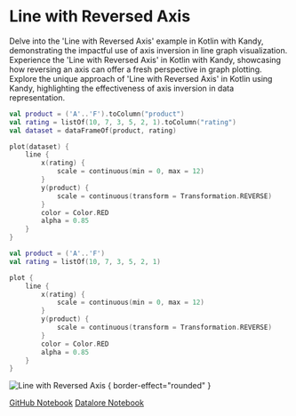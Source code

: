 # Line with Reversed Axis

<web-summary>
Delve into the 'Line with Reversed Axis' example in Kotlin with Kandy, demonstrating the impactful use of axis inversion in line graph visualization.
</web-summary>

<card-summary>
Experience the 'Line with Reversed Axis' in Kotlin with Kandy, showcasing how reversing an axis can offer a fresh perspective in graph plotting.
</card-summary>

<link-summary>
Explore the unique approach of 'Line with Reversed Axis' in Kotlin using Kandy, highlighting the effectiveness of axis inversion in data representation.
</link-summary>

<!---IMPORT org.jetbrains.kotlinx.kandy.letsplot.samples.Lines-->

<!---FUN line_reversed_axis-->
<tabs>
<tab title="Dataframe">

```kotlin
val product = ('A'..'F').toColumn("product")
val rating = listOf(10, 7, 3, 5, 2, 1).toColumn("rating")
val dataset = dataFrameOf(product, rating)

plot(dataset) {
    line {
        x(rating) {
            scale = continuous(min = 0, max = 12)
        }
        y(product) {
            scale = continuous(transform = Transformation.REVERSE)
        }
        color = Color.RED
        alpha = 0.85
    }
}
```

</tab>
<tab title="Collections">

```kotlin
val product = ('A'..'F')
val rating = listOf(10, 7, 3, 5, 2, 1)

plot {
    line {
        x(rating) {
            scale = continuous(min = 0, max = 12)
        }
        y(product) {
            scale = continuous(transform = Transformation.REVERSE)
        }
        color = Color.RED
        alpha = 0.85
    }
}
```

</tab></tabs>
<!---END-->

![Line with Reversed Axis](line_reversed_axis.svg) { border-effect="rounded" }

<seealso style="cards">
       <category ref="example-ktnb">
           <a href="https://github.com/Kotlin/kandy/blob/main/examples/notebooks/lets-plot/samples/line/line_with_reversed_axis.ipynb" summary="View the notebook on our GitHub repository">GitHub Notebook</a>
           <a href="https://datalore.jetbrains.com/report/static/KQKedA4jDrKu63O53gEN0z/mMx81pnzWS66YyTV1pJ2ZA" summary="Experiment with this example on Datalore">Datalore Notebook</a>
       </category>
</seealso>
